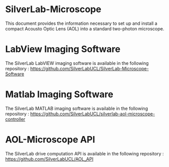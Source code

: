 # SilverLab-Microscope
This document provides the information necessary to set up and install a compact Acousto Optic Lens (AOL) into a standard two-photon microscope.

# LabView Imaging Software
The SilverLab LabVIEW imaging software is available in the following repository :
https://github.com/SilverLabUCL/SilverLab-Microscope-Software

# Matlab Imaging Software
The SilverLab MATLAB imaging software is available in the following repository :
https://github.com/SilverLabUCL/silverlab-aol-microscope-controller

# AOL-Microscope API
The SilverLab drive computation API is available in the following repository :
https://github.com/SilverLabUCL/AOL_API
